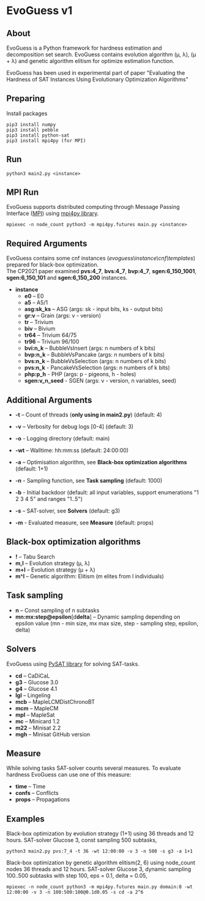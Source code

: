 # EvoGuess v1

## About

EvoGuess is a Python framework for hardness estimation and decomposition set search. EvoGuess contains evolution
algorithm (μ, λ), (μ + λ) and genetic algorithm elitism for optimize estimation function.

EvoGuess has been used in experimental part of paper "Evaluating the Hardness of SAT Instances Using Evolutionary
Optimization Algorithms"

## Preparing

Install packages

```
pip3 install numpy
pip3 install pebble
pip3 install python-sat
pip3 install mpi4py (for MPI)
```

## Run

```
python3 main2.py <instance>
```

## MPI Run

EvoGuess supports distributed computing through Message Passing Interface ([MPI](https://www.mpi-forum.org/))
using [mpi4py library](https://mpi4py.readthedocs.io/).

```
mpiexec -n node_count python3 -m mpi4py.futures main.py <instance>
```

## Required Arguments

EvoGuess contains some cnf instances (*evoguess\instance\cnf\templates*) prepared for black-box optimization.<br/>
The CP2021 paper examined **pvs:4_7**, **bvs:4_7**, **bvp:4_7**, **sgen:6_150_1001**, **sgen:6_150_101** and
**sgen:6_150_200** instances.

* **instance**
    - **e0** – E0
    - **a5** – A5/1
    - **asg:sk_ks** – ASG (args: sk - input bits, ks - output bits)
    - **gr:v** – Grain (args: v - version)
    - **tr** – Trivium
    - **biv** – Bivium
    - **tr64** – Trivium 64/75
    - **tr96** – Trivium 96/100
    - **bvi:n_k** – BubbleVsInsert (args: n numbers of k bits)
    - **bvp:n_k** – BubbleVsPancake (args: n numbers of k bits)
    - **bvs:n_k** – BubbleVsSelection (args: n numbers of k bits)
    - **pvs:n_k** - PancakeVsSelection (args: n numbers of k bits)
    - **php:p_h** - PHP (args: p - pigeons, h - holes)
    - **sgen:v_n_seed** - SGEN (args: v - version, n variables, seed)

## Additional Arguments

* **-t** – Count of threads (**only using in main2.py**) (default: 4)
* **-v** – Verbosity for debug logs [0-4] (default: 3)
* **-o** - Logging directory (default: main)
* **-wt** – Walltime: hh:mm:ss (default: 24:00:00)
* **-a** – Optimisation algorithm, see **Black-box optimization algorithms** (default: 1+1)
* **-n** - Sampling function, see **Task sampling** (default: 1000)
* **-b** - Initial backdoor (default: all input variables, support enumerations "1 2 3 4 5" and ranges "1..5")

* **-s** – SAT-solver, see **Solvers** (default: g3)
* **-m** - Evaluated measure, see **Measure** (default: props)

## Black-box optimization algorithms

* **!** – Tabu Search
* **m,l** – Evolution strategy (μ, λ)
* **m+l** – Evolution strategy (μ + λ)
* **m^l** – Genetic algorithm: Elitism (m elites from l individuals)

## Task sampling

* **n** – Const sampling of n subtasks
* **mn:mx:step@epsilon**[d**delta**] – Dynamic sampling depending on epsilon value (mn - min size, mx max size, step -
  sampling step, epsilon, delta)

## Solvers

EvoGuess using [PySAT library](https://github.com/pysathq/pysat) for solving SAT-tasks.

* **cd**  – CaDiCaL
* **g3**  – Glucose 3.0
* **g4**  – Glucose 4.1
* **lgl** – Lingeling
* **mcb** – MapleLCMDistChronoBT
* **mcm** – MapleCM
* **mpl** – MapleSat
* **mc**  – Minicard 1.2
* **m22** – Minisat 2.2
* **mgh** – Minisat GitHub version

## Measure

While solving tasks SAT-solver counts several measures. To evaluate hardness EvoGuess can use one of this measure:

* **time** – Time
* **confs** – Conflicts
* **props** – Propagations

## Examples

Black-box optimization by evolution strategy (1+1) using 36 threads and 12 hours. SAT-solver Glucose 3, const sampling
500 subtasks,

```shell script
python3 main2.py pvs:7_4 -t 36 -wt 12:00:00 -v 3 -n 500 -s g3 -a 1+1
```

Black-box optimization by genetic algorithm elitism(2, 6) using node_count nodes 36 threads and 12 hours. SAT-solver
Glucose 3, dynamic sampling 100..500 subtasks with step 100, eps = 0.1, delta = 0.05,

```shell script
mpiexec -n node_count python3 -m mpi4py.futures main.py domain:8 -wt 12:00:00 -v 3 -n 100:500:100@0.1d0.05 -s cd -a 2^6
```
